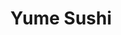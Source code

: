 ---
layout: place
title: Yume Sushi
permalink: /wisconsin/madison/yume-sushi.html
stateAbbr: WI
stateName: Wisconsin
cityName: Madison
seo:
  type: restaurant
  links: https://www.yumesushimadison.com/
place_id: ChIJJ-zlczZTBogRM3JXw0WwV3I
photos:
  - name: >-
      places/ChIJJ-zlczZTBogRM3JXw0WwV3I/photos/AeeoHcKZYZqoUVGopsX-45ADM7uc2DteqO5yFCgNiRs_JnnqQ6Ga9UC_CULhd9CdtkZFwxmvnyCjdATU1BmDgPURAKXalwp2V8S_cNZAP5h5-kdOFh99tSafyirziLuwdFI8epi2yuy9wT4U-lA8UlXgME3Y7F9bQuqTwp1-VZYp7X7BoJYW5vyUpEAZQ5-_SX3aQQpSAa8v4pdqxxFb_efT-eQ7CEEmGsIAzZhSEdc6DvL164N6FYusbAU7rzQUXotRehZLGQXRpUKLFZccuUD_U0PD4fiAwxb7MS_zb4Oa7P_wp9oY6aTsoElHzJYZ0IdPqCj3c_5N3ZIBjTMej8bxIh6bP-PYUUqY037cMN5l5Q_ktckNRjwRPfm0l8uq5FUb8bT-KEypZnPVaGy5GhRMGMXpDhebCpXCszt1k5emahbCsXAb
    widthPx: 4160
    heightPx: 3120
    authorAttributions:
      - displayName: Clint K
        uri: https://maps.google.com/maps/contrib/118198192359078190560
        photoUri: >-
          https://lh3.googleusercontent.com/a-/ALV-UjWUnvAgyfkORzKOvBysQBP02sG-hsI178xoaOr9wLNUWJIcZxSDLw=s100-p-k-no-mo
    flagContentUri: >-
      https://www.google.com/local/imagery/report/?cb_client=maps_api_places.places_api&image_key=!1e10!2sCIHM0ogKEICAgIDuhJn23wE&hl=en-US
    googleMapsUri: >-
      https://www.google.com/maps/place//data=!3m4!1e2!3m2!1sCIHM0ogKEICAgIDuhJn23wE!2e10!4m2!3m1!1s0x8806533673e5ec27:0x7257b045c3577233
  - name: >-
      places/ChIJJ-zlczZTBogRM3JXw0WwV3I/photos/AeeoHcLdqm2OvxkDJWm0PNVO7Cf7KP-Wc0fzmYXGycfe5RDn_BA_fhMURpcUN45hC7TisDhc7C57tL4EQuT8Z0eai5_1nITdyhXGpBiw4iYn8aBs0TMJLXL1BTFMibQ3ROLpcGo-Jebx4_IPEshQCKNkKa_Kk1KLzVZ55dRhGRTVyOVT4zqwCRNR0k8aUZDDjjwSeMxC5-A2KK7EBIcGo-409tECrhcODzQANfk0pg82xzD4F6s3JXzZyokKGEbnAfxdP9TTDjSXRailLmb68DMv7tdZsCXDXUQmmmfvw-YggEiOXUaO4SpbL-2zTqAHsek7LjiLHR4stXxfdpeIvVWbTyajk2mdZsIpmjOchhtfspOrCHucGDcFG4kQ_eeln7i1fMlvj3Ri7OfFwdcM1RsN5IQvlbNDBAnytrInSbfjdrk
    widthPx: 3000
    heightPx: 4000
    authorAttributions:
      - displayName: Larry Martin
        uri: https://maps.google.com/maps/contrib/110693471595816034790
        photoUri: >-
          https://lh3.googleusercontent.com/a-/ALV-UjVfgCmB7OEt3iV9pAc6H0lb_9cecAF-srCSuJmGNes4xnxPDhjqIQ=s100-p-k-no-mo
    flagContentUri: >-
      https://www.google.com/local/imagery/report/?cb_client=maps_api_places.places_api&image_key=!1e10!2sCIHM0ogKEICAgICDxYffeA&hl=en-US
    googleMapsUri: >-
      https://www.google.com/maps/place//data=!3m4!1e2!3m2!1sCIHM0ogKEICAgICDxYffeA!2e10!4m2!3m1!1s0x8806533673e5ec27:0x7257b045c3577233
  - name: >-
      places/ChIJJ-zlczZTBogRM3JXw0WwV3I/photos/AeeoHcLE3bVBvcpUWrTXDqKMiqJq1XSyRbNQT_H2cwTypemHfK-13OVfPKDMlg5FJaHRybmzRI3LMj0OrfieLXbJU5iDwpIXfnL3IblxWDH0PHO7VNWlNsrJ4bQsUB4_g8pO1_AZHfXYULqZOoBgeFGAwiB-h-ksZLFgV1EgrMFUnaqi00vaxZUz6-sDVOKO4Nv_Z76H_Tz14c01-DxQbzVupm6SoKBbqiCK3rXnKxOGdiWyb4eX_uOh2P4YlIa2Tl5l76BgakEnlkELU7y14iUdOTfkTDu7ANoe0AKabpedwGcYHY_5zMeOe64oI54Eyu8w4TZxX8l4leoFpmrv2dccP-W9SdrJpJr9O36GyRMh09GADuvRwLRjVfsmtRHRiEK__GWY9GLEmXl9Ih_xZfy74MfYN8rFmQMM346Hh1qlmQjwN6De
    widthPx: 4048
    heightPx: 3036
    authorAttributions:
      - displayName: sarah swanson
        uri: https://maps.google.com/maps/contrib/112440813323112341638
        photoUri: >-
          https://lh3.googleusercontent.com/a-/ALV-UjUqPwymh-TsBi0A5Qet8IF9RtX28nSvgbJmP1iqBJxQmBkXGf-0=s100-p-k-no-mo
    flagContentUri: >-
      https://www.google.com/local/imagery/report/?cb_client=maps_api_places.places_api&image_key=!1e10!2sCIHM0ogKEICAgIDskrDh5gE&hl=en-US
    googleMapsUri: >-
      https://www.google.com/maps/place//data=!3m4!1e2!3m2!1sCIHM0ogKEICAgIDskrDh5gE!2e10!4m2!3m1!1s0x8806533673e5ec27:0x7257b045c3577233
  - name: >-
      places/ChIJJ-zlczZTBogRM3JXw0WwV3I/photos/AeeoHcJ6O9k9VA8pCfXV__6yWPV40QqqbVhTkVBeZapVWh1DPwVIg3akogCWdqLRgHebsu8QmxyD3BtYzm3xLhjQ6Z79srGOSix5MyhJKUgKczWPiGx65TI_XYlEValuC4TDs00Ed_XTOlLk7XuGYbVarqT8YLrU88JNzKOHicPBxDr4EEDrzbrZGqzUyvVTMBSwcvdZkDpN8MbXX0jCedyOr6HQ7-c0OsMIZmHbdHAQFJti--Cw8Issutj816LnNFwfi4q9RVdyAtk2ejxYgxjHX9HvXN5U8xVXqDPq92x_fZPO-jl3-_BLohEtkaoscDqLbma7L6M9E2dZlAesKIStSDPXDXDdnstsw77NEM5QyNQtxfwgn5vpO6Wdmvh_2X1oREFfGaNptzyacFuOoYTH-igRLCj_IBC7_LSiEjJrcts8yA
    widthPx: 4032
    heightPx: 3024
    authorAttributions:
      - displayName: sarah swanson
        uri: https://maps.google.com/maps/contrib/112440813323112341638
        photoUri: >-
          https://lh3.googleusercontent.com/a-/ALV-UjUqPwymh-TsBi0A5Qet8IF9RtX28nSvgbJmP1iqBJxQmBkXGf-0=s100-p-k-no-mo
    flagContentUri: >-
      https://www.google.com/local/imagery/report/?cb_client=maps_api_places.places_api&image_key=!1e10!2sCIHM0ogKEICAgID2oJ7odg&hl=en-US
    googleMapsUri: >-
      https://www.google.com/maps/place//data=!3m4!1e2!3m2!1sCIHM0ogKEICAgID2oJ7odg!2e10!4m2!3m1!1s0x8806533673e5ec27:0x7257b045c3577233
  - name: >-
      places/ChIJJ-zlczZTBogRM3JXw0WwV3I/photos/AeeoHcJSWWx_inqj9YLKHHhkW_AtnRisoxYsvAXRRTIBTB4QdN32AuGg2tP91jlyWsQfpn8zPW71XPovTI3KXGW0vEp3vdX4DNwrmZh8qD5GebrYBjzDJW4ShECpGXYC2NaZ2VK15SvPQC-4y1s81ba2hd1gRC25vUsS4nznsYLEx_plIggdylkQjlTox7N-WlHCrIm364HS1dgvSEcybl443mHAXK97iZQNs1YKfkOgoA17omxDyGMJytc4RkBWR_qwtP1VV4KfPx_yik7TQifiXDr3U9Fdktpt1WlyOgbM38nRkTzYN8UN8zUdaRSWHaSPeFHC8MYY1D4Ye5iEPMOMKpy6q0YfOtyN3ls_9VHmzJSVm2BQHCvwVCQAxXeWBtvwU3psMo3Pb8TZ4e4UN6PiLL2W2DCtNBpdIN5l2D2prU-o5Vrr
    widthPx: 3000
    heightPx: 4000
    authorAttributions:
      - displayName: Larry Martin
        uri: https://maps.google.com/maps/contrib/110693471595816034790
        photoUri: >-
          https://lh3.googleusercontent.com/a-/ALV-UjVfgCmB7OEt3iV9pAc6H0lb_9cecAF-srCSuJmGNes4xnxPDhjqIQ=s100-p-k-no-mo
    flagContentUri: >-
      https://www.google.com/local/imagery/report/?cb_client=maps_api_places.places_api&image_key=!1e10!2sCIHM0ogKEICAgICDxYeH7gE&hl=en-US
    googleMapsUri: >-
      https://www.google.com/maps/place//data=!3m4!1e2!3m2!1sCIHM0ogKEICAgICDxYeH7gE!2e10!4m2!3m1!1s0x8806533673e5ec27:0x7257b045c3577233
  - name: >-
      places/ChIJJ-zlczZTBogRM3JXw0WwV3I/photos/AeeoHcJTyUNn357fzo2nyuWgX7ScNEzVFTzMmYZ3eQOkPTkxkHivb-dSPX6DFa2cgmyhdASKSnSDqKMaEHuiiOolNk8Lam9R-kkzELdjunrgA0286S4KOX9oJMiMd-mHhvHj_ax7Ir6CeDlfkuZRGwW8azEOjICZlwxe_KWVkQlCPgxvgqH_ZcNgSGsDj2vC90HBoSNR7fKIuc1F2J7Sc4Xvb1jP047xcL1Spj4ivyO5yceyaLghf6DQu3eLVbA-Zm6r-07jTGXWJFsrX7TwA_lYp-cYPRNLmaZSDneL2uCc-R4Iw3oqOyGDPHjzoT4Z_ak65Nzm5Rr3knGFEDaoKTIoAWrJ2VawHj65fF18jeE1uPnUh9khjMg7H75YU6pC9JG30srPDQ_N8tQ9qudZkp-io1Ux98mWZaSjkfQu8mGaKns
    widthPx: 4032
    heightPx: 3024
    authorAttributions:
      - displayName: Yining Dai
        uri: https://maps.google.com/maps/contrib/103891930984728309497
        photoUri: >-
          https://lh3.googleusercontent.com/a-/ALV-UjVd_sQrn6STIPexd9sPrlEQG2_yl_8iKQtaf8zdwtCdsInN2qn8=s100-p-k-no-mo
    flagContentUri: >-
      https://www.google.com/local/imagery/report/?cb_client=maps_api_places.places_api&image_key=!1e10!2sCIHM0ogKEICAgIDC0urVdw&hl=en-US
    googleMapsUri: >-
      https://www.google.com/maps/place//data=!3m4!1e2!3m2!1sCIHM0ogKEICAgIDC0urVdw!2e10!4m2!3m1!1s0x8806533673e5ec27:0x7257b045c3577233
  - name: >-
      places/ChIJJ-zlczZTBogRM3JXw0WwV3I/photos/AeeoHcLF5GYV0YU3yRV5iuz3zubojPKpsu0N2c_1UuDK_p5D8UxybyuMDbW56k-VPRjbOIzR0zSiyoEdLwfv1s0hLa172Qdfa6AGR1EWh-kmpoO_vjv7IAtJiPdTF3MQR3TySck5F0rPTnaeOfonJgjL25Q2RK_C_Tx2nu80qLKMHct77pD5XmEwfwZ6h1IPRR0EtJucerhrfjCGENCDW7HZ3ExoKKR8VfoThMGGODPAcj294_9o9VJZxh9EBKFt9R2mqzVL3BpTW5yRTHLipUAldoOdWMb3jFAKe8cznJaPIEokT-j9Kxgh7lQZBEwC1xFi85BY36oMWSerGbyBG3bX1LxqUxMCZAOjeiVwdNMkXapIXKsURtfGsQQ8wLEiVv_9_OmP8YWDY48eumdNZXLFHDGLwR6W_h8Mlq1LaqNmgHCHkSE
    widthPx: 4032
    heightPx: 2268
    authorAttributions:
      - displayName: V Pszczolkowski
        uri: https://maps.google.com/maps/contrib/117073526842707817366
        photoUri: >-
          https://lh3.googleusercontent.com/a-/ALV-UjXv3AFhb2YlmQZo0M0VIuC9djGD8x55ym20khqhlaCz1Qpq3J9t=s100-p-k-no-mo
    flagContentUri: >-
      https://www.google.com/local/imagery/report/?cb_client=maps_api_places.places_api&image_key=!1e10!2sCIHM0ogKEICAgIC4o5uF6gE&hl=en-US
    googleMapsUri: >-
      https://www.google.com/maps/place//data=!3m4!1e2!3m2!1sCIHM0ogKEICAgIC4o5uF6gE!2e10!4m2!3m1!1s0x8806533673e5ec27:0x7257b045c3577233
  - name: >-
      places/ChIJJ-zlczZTBogRM3JXw0WwV3I/photos/AeeoHcIV0145OQs-VEoVk8kzEkCng6AjMzbht4l3Ys4mo5RL4xnAsnNBoDq3WKzEUv4NB0ZW_cYJOI0ruAKQxaN96I6tbpnJ7h8YkA0lBbl6o-hsrVFyp9L5bGTzxCVwfLXlkABotNmm0OeANpog7j0Z2d_KwUUsrU48nqi6UssTke_L6Hnz2IDy7HLfW2PZU749kkOJ8YizbAfYWGt6X3EWVVvuBTc8_UisUVnDHwCvQTAunymauDoNm0uLuCGY-3oAMEmij6VD-dcYsACO5ANyNyr2uF_3WZt1T6H62Pv3upiX3Hz3_XTmryVyKb8Lcnv_dtEU_P2Zpzl7TR4BIzzjSW39DfBfkW9UhfImvm8tVHiGjTQ1w556Jei7xVfRzc5_8fwv-a8IlfQKHW4xjXTN95ZVNStxPOFR2L-RRdyxqF9Xsw
    widthPx: 1561
    heightPx: 2081
    authorAttributions:
      - displayName: K Tania
        uri: https://maps.google.com/maps/contrib/110792750184729263127
        photoUri: >-
          https://lh3.googleusercontent.com/a-/ALV-UjViE2T9ELB58ixZmcDtfFrg0bfpNBORwy8iB7mZbKqKJhrX0hnNeA=s100-p-k-no-mo
    flagContentUri: >-
      https://www.google.com/local/imagery/report/?cb_client=maps_api_places.places_api&image_key=!1e10!2sCIHM0ogKEICAgIDDo_-XGw&hl=en-US
    googleMapsUri: >-
      https://www.google.com/maps/place//data=!3m4!1e2!3m2!1sCIHM0ogKEICAgIDDo_-XGw!2e10!4m2!3m1!1s0x8806533673e5ec27:0x7257b045c3577233
  - name: >-
      places/ChIJJ-zlczZTBogRM3JXw0WwV3I/photos/AeeoHcIBgul2v-761XagtwxBgXo3ymKQhYuEvz2KT695U5aELvctmwDWuvv0rpbHNyF-DqjXkTjw2_0UFnojsGJUCen3FM6mrRY5wDCj1KIbExBKu1RwAdM2JKMHsoQzOiUXr4LG0USMwhW2rFGi4zPLCO8yn2WMmrN7NtWXx-DjSJfqe3HzmB3G3-A2AVGPP3e2amaM1fwgDfSPiKmzy_rbYDKwPsOMoswO0Eqci4ys18Q_mt-WjVz7ru40z-Ag62_D1NMI5lq80t_Sn8bv7GdzkaOnCY6sMiaKkKGs6THEyfRDH53ZcOEw6Z_Cy0DQCDP9CJyefAnspzWtJZqTf4ul5DxOhADqeS8a9WaUoNxbU_8htonplftmjHBTznsR5hngVH4ZDn2C0PFVR5rgYc6m6axMAPY1FL3-_05fpsOail0-3w
    widthPx: 1080
    heightPx: 1920
    authorAttributions:
      - displayName: ivandi edward
        uri: https://maps.google.com/maps/contrib/108647664467188952123
        photoUri: >-
          https://lh3.googleusercontent.com/a-/ALV-UjXsH8Ho5w4xPVS0dCVqzgR4c_WcL6PDv-iSt2Hhzn6z7OIQVlo=s100-p-k-no-mo
    flagContentUri: >-
      https://www.google.com/local/imagery/report/?cb_client=maps_api_places.places_api&image_key=!1e10!2sCIHM0ogKEICAgICOismsZg&hl=en-US
    googleMapsUri: >-
      https://www.google.com/maps/place//data=!3m4!1e2!3m2!1sCIHM0ogKEICAgICOismsZg!2e10!4m2!3m1!1s0x8806533673e5ec27:0x7257b045c3577233
  - name: >-
      places/ChIJJ-zlczZTBogRM3JXw0WwV3I/photos/AeeoHcLBfjL5cpgqbzZvpQyOLs1KVPZnb7F_ra9NrmrLV2c_UqRaQ2Ng8NU6BQ5W5vvCk1_003QZX2XrrpQIsTCOeR3u-kqRfBUvczpfB0DmEW6dvbPBdnJMMx3BaD2ecf2_LMSIAFisHwH0PZ6J450EnjbzYkKKkyiN28hxuSwF7Wu-c8rXGRc0zEn36loG5bSRSTLtfOzPq7fjnKFLi6mXzkIh6il_vuzJZiVqiMTVcIx6ItTMNl2tQnfUPs46HflnOf2UcZI_t4pDY_NX0EKFIK-DEndZAMGZOYTCJzYVIUd_jYYGXow5UfVjYbhow_NDrzIRMx8wnhhb9rOilDgZd6p_8-gA0ulxr4uPu2it8a3o_Q0_qM0TfZBE8OIVbjHlPFkVtSh8xxxMUmgxvR97g4olTikv6PWYay4-uSWTEsMubw
    widthPx: 4032
    heightPx: 3024
    authorAttributions:
      - displayName: Paula Bezark-LaRue
        uri: https://maps.google.com/maps/contrib/106969450222681172264
        photoUri: >-
          https://lh3.googleusercontent.com/a-/ALV-UjUlC6St-NozRx7hzXRuIv97I77EFEZ2Qt_h67ov1vzqE9gn8I3_5Q=s100-p-k-no-mo
    flagContentUri: >-
      https://www.google.com/local/imagery/report/?cb_client=maps_api_places.places_api&image_key=!1e10!2sCIHM0ogKEICAgICOofagaQ&hl=en-US
    googleMapsUri: >-
      https://www.google.com/maps/place//data=!3m4!1e2!3m2!1sCIHM0ogKEICAgICOofagaQ!2e10!4m2!3m1!1s0x8806533673e5ec27:0x7257b045c3577233
address: 449 State St 2nd floor, Madison, WI 53703, USA
street: 449 State St 2nd floor
city: Madison
state: WI
zip: '53703'
country: USA
neighborhood: null
latitude: '43.074645'
longitude: '-89.393460'
accessibility_options:
  wheelchairAccessibleRestroom: true
business_status: OPERATIONAL
name: Yume Sushi
google_maps_links:
  directionsUri: >-
    https://www.google.com/maps/dir//''/data=!4m7!4m6!1m1!4e2!1m2!1m1!1s0x8806533673e5ec27:0x7257b045c3577233!3e0
  placeUri: https://maps.google.com/?cid=8239247856974131763
  writeAReviewUri: >-
    https://www.google.com/maps/place//data=!4m3!3m2!1s0x8806533673e5ec27:0x7257b045c3577233!12e1
  reviewsUri: >-
    https://www.google.com/maps/place//data=!4m4!3m3!1s0x8806533673e5ec27:0x7257b045c3577233!9m1!1b1
  photosUri: >-
    https://www.google.com/maps/place//data=!4m3!3m2!1s0x8806533673e5ec27:0x7257b045c3577233!10e5
primary_type: Japanese Restaurant
opening_hours:
  regular: null
  current: null
secondary_opening_hours:
  regular:
    weekdayDescriptions: null
    type: null
  current:
    weekdayDescriptions: null
    type: null
phone: (608) 255-5020
price_level: PRICE_LEVEL_MODERATE
price_range: $10 &ndash; $20
rating: '4.0'
rating_count: 0
website: https://www.yumesushimadison.com/
description: >-
  Discover Yume Sushi in Madison, WI$$$Yume Sushi in Madison, WI, provides a
  relaxed and inviting atmosphere for enjoying authentic Japanese flavors,
  including fresh sushi rolls and classic noodle dishes. This spot stands out
  for its casual vibe, offering a selection of beer, wine, and sake to
  complement your meal, making it ideal for those searching for Japanese places
  near me. With moderate pricing and options like wheelchair-accessible seating,
  it's a convenient choice for a satisfying dine-in or takeout experience. The
  menu highlights fresh ingredients and simple yet flavorful preparations,
  appealing to anyone craving top-rated sushi in a welcoming setting. Whether
  you're looking for sushi restaurants that balance quality and affordability,
  Yume Sushi delivers a solid option for everyday enjoyment.
generative_summary: >-
  Discover Yume Sushi in Madison, WI$$$Yume Sushi in Madison, WI, provides a
  relaxed and inviting atmosphere for enjoying authentic Japanese flavors,
  including fresh sushi rolls and classic noodle dishes. This spot stands out
  for its casual vibe, offering a selection of beer, wine, and sake to
  complement your meal, making it ideal for those searching for Japanese places
  near me. With moderate pricing and options like wheelchair-accessible seating,
  it's a convenient choice for a satisfying dine-in or takeout experience. The
  menu highlights fresh ingredients and simple yet flavorful preparations,
  appealing to anyone craving top-rated sushi in a welcoming setting. Whether
  you're looking for sushi restaurants that balance quality and affordability,
  Yume Sushi delivers a solid option for everyday enjoyment.
generative_disclosure: Summarized by AI using the Grok-3-Mini model.
reviews:
  - name: >-
      places/ChIJJ-zlczZTBogRM3JXw0WwV3I/reviews/ChZDSUhNMG9nS0VJQ0FnSUNkbGR6cWVBEAE
    relativePublishTimeDescription: a year ago
    rating: 5
    text:
      text: >-
        I love this place, I go here all the time, great for takeout or dine-in.
        It’s never too crowded and we are always seated right away. Service is
        fast and friendly. It feels like a little secret on the second floor.


        I’m no sushi connoisseur but I love the dragonfly roll and the philly
        roll.


        Definitely a good place to get sushi if you want a place that makes it
        fast, fresh, affordable and delish :) I’ve gone to Red a couple times
        but honestly I’d rather go here.
      languageCode: en
    originalText:
      text: >-
        I love this place, I go here all the time, great for takeout or dine-in.
        It’s never too crowded and we are always seated right away. Service is
        fast and friendly. It feels like a little secret on the second floor.


        I’m no sushi connoisseur but I love the dragonfly roll and the philly
        roll.


        Definitely a good place to get sushi if you want a place that makes it
        fast, fresh, affordable and delish :) I’ve gone to Red a couple times
        but honestly I’d rather go here.
      languageCode: en
    authorAttribution:
      displayName: Linnea Edwards
      uri: https://www.google.com/maps/contrib/108769392994623885113/reviews
      photoUri: >-
        https://lh3.googleusercontent.com/a-/ALV-UjWi1KbqL3SbGWr4VHYGrh0RBlIa2QezjPPVkbf361nduvoJFeo=s128-c0x00000000-cc-rp-mo
    publishTime: '2024-02-16T22:11:43.713034Z'
    flagContentUri: >-
      https://www.google.com/local/review/rap/report?postId=ChZDSUhNMG9nS0VJQ0FnSUNkbGR6cWVBEAE&d=17924085&t=1
    googleMapsUri: >-
      https://www.google.com/maps/reviews/data=!4m6!14m5!1m4!2m3!1sChZDSUhNMG9nS0VJQ0FnSUNkbGR6cWVBEAE!2m1!1s0x8806533673e5ec27:0x7257b045c3577233
  - name: >-
      places/ChIJJ-zlczZTBogRM3JXw0WwV3I/reviews/ChZDSUhNMG9nS0VJQ0FnTURBcmRtdGF3EAE
    relativePublishTimeDescription: 2 months ago
    rating: 1
    text:
      text: >-
        Some of the worst sushi Madison has to offer. $14 for a 5-piece spider
        roll with no fish & half cooked shrimp tails. Not to mention the
        possibly spoiled salmon on the Fantastic roll (terrible name for the
        roll as it was far from fantastic). The salmon had a very pungent, fishy
        taste & smell. By the looks of other reviews, I’ll most likely be sick
        when I wake up as other reviewers have reported food poisoning the next
        day. Do yourself a favor and eat at Fin Sushi off of Junction Road.
      languageCode: en
    originalText:
      text: >-
        Some of the worst sushi Madison has to offer. $14 for a 5-piece spider
        roll with no fish & half cooked shrimp tails. Not to mention the
        possibly spoiled salmon on the Fantastic roll (terrible name for the
        roll as it was far from fantastic). The salmon had a very pungent, fishy
        taste & smell. By the looks of other reviews, I’ll most likely be sick
        when I wake up as other reviewers have reported food poisoning the next
        day. Do yourself a favor and eat at Fin Sushi off of Junction Road.
      languageCode: en
    authorAttribution:
      displayName: Nikyle Braxton (Kyle)
      uri: https://www.google.com/maps/contrib/108284501681888630056/reviews
      photoUri: >-
        https://lh3.googleusercontent.com/a-/ALV-UjXGh7LBs3Cf6PhZEFCTd7EQINKj4LCyHilOHqy3fg7gAX_Q0YkU=s128-c0x00000000-cc-rp-mo
    publishTime: '2025-02-11T04:19:01.986672Z'
    flagContentUri: >-
      https://www.google.com/local/review/rap/report?postId=ChZDSUhNMG9nS0VJQ0FnTURBcmRtdGF3EAE&d=17924085&t=1
    googleMapsUri: >-
      https://www.google.com/maps/reviews/data=!4m6!14m5!1m4!2m3!1sChZDSUhNMG9nS0VJQ0FnTURBcmRtdGF3EAE!2m1!1s0x8806533673e5ec27:0x7257b045c3577233
  - name: >-
      places/ChIJJ-zlczZTBogRM3JXw0WwV3I/reviews/ChZDSUhNMG9nS0VJQ0FnSUN2bDdfcmNREAE
    relativePublishTimeDescription: 3 months ago
    rating: 1
    text:
      text: >-
        Got food poisoning from salmon roll. Look at this dude. Been ordering
        from here for a long time. Am stopping my business tho, ain’t no way
        that 9$ roll was worth the suffering I’m going through right now.
      languageCode: en
    originalText:
      text: >-
        Got food poisoning from salmon roll. Look at this dude. Been ordering
        from here for a long time. Am stopping my business tho, ain’t no way
        that 9$ roll was worth the suffering I’m going through right now.
      languageCode: en
    authorAttribution:
      displayName: Arianna Reiter
      uri: https://www.google.com/maps/contrib/107001336629891459472/reviews
      photoUri: >-
        https://lh3.googleusercontent.com/a-/ALV-UjWB5OfF8rQo5sRWgUgkVOhLIwhKX2feiLbx6_ZLftA0P5wxRwI=s128-c0x00000000-cc-rp-mo
    publishTime: '2024-12-15T14:52:12.223038Z'
    flagContentUri: >-
      https://www.google.com/local/review/rap/report?postId=ChZDSUhNMG9nS0VJQ0FnSUN2bDdfcmNREAE&d=17924085&t=1
    googleMapsUri: >-
      https://www.google.com/maps/reviews/data=!4m6!14m5!1m4!2m3!1sChZDSUhNMG9nS0VJQ0FnSUN2bDdfcmNREAE!2m1!1s0x8806533673e5ec27:0x7257b045c3577233
  - name: >-
      places/ChIJJ-zlczZTBogRM3JXw0WwV3I/reviews/ChdDSUhNMG9nS0VJQ0FnSUQ2OWNhMnF3RRAB
    relativePublishTimeDescription: 3 years ago
    rating: 5
    text:
      text: >-
        Nice sushi place in cool area...


        Miso soup is good I try many place they always too salty for me but this
        place is not.


        Sushi is good..ramen is a little bit taste less for me tempura is good.


        They floor is sticky...but over all is clean.


        Staff is ok...price is ok..portion is ok.
      languageCode: en
    originalText:
      text: >-
        Nice sushi place in cool area...


        Miso soup is good I try many place they always too salty for me but this
        place is not.


        Sushi is good..ramen is a little bit taste less for me tempura is good.


        They floor is sticky...but over all is clean.


        Staff is ok...price is ok..portion is ok.
      languageCode: en
    authorAttribution:
      displayName: Traveling with The Lowing's
      uri: https://www.google.com/maps/contrib/101399628370653296308/reviews
      photoUri: >-
        https://lh3.googleusercontent.com/a-/ALV-UjWOj00mZpvj6LJ2OqRh75bqXWVccEIe4QNPrlPwBbkmOMkh5Hz4LQ=s128-c0x00000000-cc-rp-mo-ba5
    publishTime: '2021-10-07T01:32:20.070110Z'
    flagContentUri: >-
      https://www.google.com/local/review/rap/report?postId=ChdDSUhNMG9nS0VJQ0FnSUQ2OWNhMnF3RRAB&d=17924085&t=1
    googleMapsUri: >-
      https://www.google.com/maps/reviews/data=!4m6!14m5!1m4!2m3!1sChdDSUhNMG9nS0VJQ0FnSUQ2OWNhMnF3RRAB!2m1!1s0x8806533673e5ec27:0x7257b045c3577233
  - name: >-
      places/ChIJJ-zlczZTBogRM3JXw0WwV3I/reviews/ChdDSUhNMG9nS0VJQ0FnSURDMHVyVjF3RRAB
    relativePublishTimeDescription: 4 years ago
    rating: 5
    text:
      text: >-
        One of my favorite sushi places in Madison! Found them on doordash and
        have been ordering from them ever since. My family usually does the $55
        party tray, it comes with 8 rolls that are chef’s choice and they’re all
        really good. The fish is fresh and every roll is unique and delicious.
        The price is unbeatable. Other sushi places are usually around $16 for
        one special roll, and this party tray comes with 2 special rolls and 6
        regular rolls.
      languageCode: en
    originalText:
      text: >-
        One of my favorite sushi places in Madison! Found them on doordash and
        have been ordering from them ever since. My family usually does the $55
        party tray, it comes with 8 rolls that are chef’s choice and they’re all
        really good. The fish is fresh and every roll is unique and delicious.
        The price is unbeatable. Other sushi places are usually around $16 for
        one special roll, and this party tray comes with 2 special rolls and 6
        regular rolls.
      languageCode: en
    authorAttribution:
      displayName: Yining Dai
      uri: https://www.google.com/maps/contrib/103891930984728309497/reviews
      photoUri: >-
        https://lh3.googleusercontent.com/a-/ALV-UjVd_sQrn6STIPexd9sPrlEQG2_yl_8iKQtaf8zdwtCdsInN2qn8=s128-c0x00000000-cc-rp-mo-ba4
    publishTime: '2020-09-20T20:29:39.823061Z'
    flagContentUri: >-
      https://www.google.com/local/review/rap/report?postId=ChdDSUhNMG9nS0VJQ0FnSURDMHVyVjF3RRAB&d=17924085&t=1
    googleMapsUri: >-
      https://www.google.com/maps/reviews/data=!4m6!14m5!1m4!2m3!1sChdDSUhNMG9nS0VJQ0FnSURDMHVyVjF3RRAB!2m1!1s0x8806533673e5ec27:0x7257b045c3577233
review_summary: >-
  What Customers Are Saying$$$Folks generally appreciate the quick service and
  fresh-tasting rolls at this spot, often noting it as a reliable go-to for
  affordable Japanese meals that hit the spot for takeout or casual dining. Many
  highlight the variety of options like the dragonfly and Philly rolls, praising
  their flavor and value without breaking the bank. While some have mentioned
  occasional inconsistencies with certain dishes, like freshness issues, the
  overall experience still draws positive nods for its convenience and friendly
  atmosphere. It's a favorite among those seeking sushi near me for everyday
  cravings, though a few suggest sticking to well-reviewed items for the best
  results. All in all, if you're on the hunt for straightforward,
  budget-friendly sushi places, this one earns kudos for its strengths while
  keeping things real about room for improvement.
review_disclosure: Summarized by AI using the Grok-3-Mini model.
parking_options:
  freeStreetParking: true
  valetParking: false
payment_options:
  acceptsCreditCards: true
  acceptsDebitCards: true
  acceptsCashOnly: false
  acceptsNfc: true
allow_dogs: null
curbside_pickup: null
delivery: true
dine_in: true
good_for_children: null
good_for_groups: null
good_for_sports: false
live_music: false
menu_for_children: true
outdoor_seating: null
reservable: true
restroom: true
serves_beer: true
serves_breakfast: false
serves_brunch: false
serves_cocktails: true
serves_coffee: false
serves_dinner: true
serves_dessert: true
serves_lunch: true
serves_vegetarian_food: null
serves_wine: true
takeout: true
update_category: pro
places_description: >-
  Casual eatery serving sushi rolls, noodle dishes & other Japanese staples in
  simple digs.

---